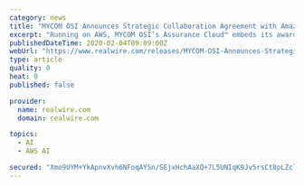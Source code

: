 ```yaml
---
category: news
title: "MYCOM OSI Announces Strategic Collaboration Agreement with Amazon Web Services to deliver Carrier-grade Service Assurance with the Cloud"
excerpt: "Running on AWS, MYCOM OSI’s Assurance Cloud™ embeds its award-winning Experience Assurance ... telco and IT networks by integrating real time assurance with closed loop automation and analytics driven by Artificial Intelligence (AI) and Machine Learning (ML). “When selecting a cloud provider, the thing that matters most is a cloud ..."
publishedDateTime: 2020-02-04T09:09:00Z
webUrl: "https://www.realwire.com/releases/MYCOM-OSI-Announces-Strategic-Collaboration-Agreement-with-AWS"
type: article
quality: 0
heat: 0
published: false

provider:
  name: realwire.com
  domain: realwire.com

topics:
  - AI
  - AWS AI

secured: "Xmo9UYM+YkApnvXvh6NFoqAYSn/SEjxHchAaXQ+7L5UNIqK9Jv5rsCt8pLZcl1X8mJlN5OncEpMf/MeDSFCyydbmuaIxI3pyescS3m0cpyPjgrp/E4Szobx7Ba3oLgl3vZSUa+ieiICZTC4SEL+OpAyCK/lmDB6T3W82lovxo/y3bqhOCTuNbrWORKgnwmUA1le3XYAI3+0V8SfnarWZcg/O33EgmKnUcJfl+IsyjC5qvAqZ1cOZRzg/Qj1aX86X8/9N9XySjZxiY1yTE0ScIQh5IBs9VA6R3HgOkqhLMJ6Smtyyy+JJuOyKWOENq//Y;hUBtCcgPnsqUSc585ixk2w=="
---
```


